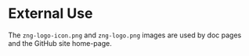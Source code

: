 # External Use

The `zng-logo-icon.png` and `zng-logo.png` images are used by doc pages and the GitHub site home-page.
